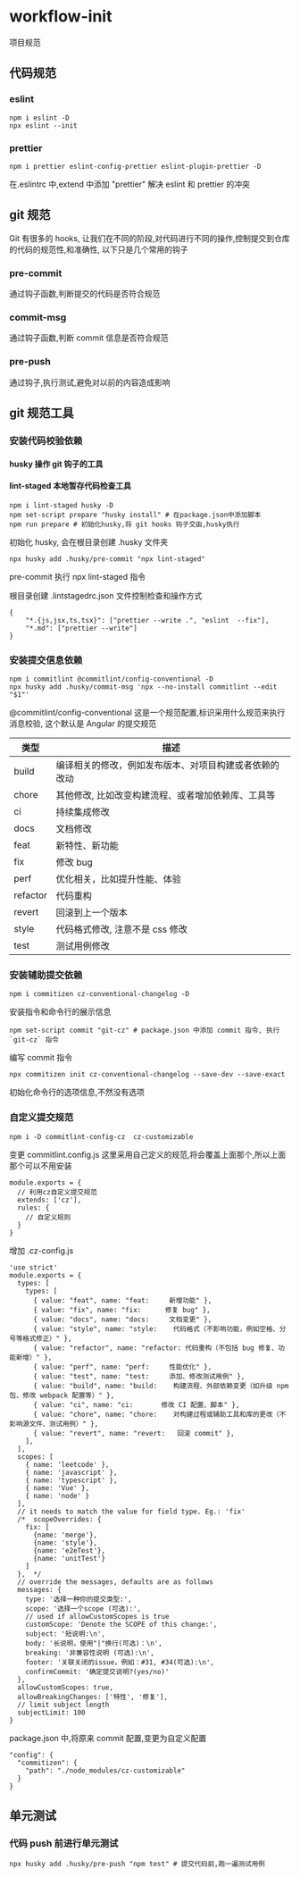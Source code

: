 # workflow-init

项目规范

## 代码规范

### eslint

```
npm i eslint -D
npx eslint --init
```

### prettier

```
npm i prettier eslint-config-prettier eslint-plugin-prettier -D
```

在.eslintrc 中,extend 中添加 "prettier" 解决 eslint 和 prettier 的冲突

## git 规范

Git 有很多的 hooks, 让我们在不同的阶段,对代码进行不同的操作,控制提交到仓库的代码的规范性,和准确性, 以下只是几个常用的钩子

### pre-commit

通过钩子函数,判断提交的代码是否符合规范

### commit-msg

通过钩子函数,判断 commit 信息是否符合规范

### pre-push

通过钩子,执行测试,避免对以前的内容造成影响

## git 规范工具

### 安装代码校验依赖

#### husky 操作 git 钩子的工具

#### lint-staged 本地暂存代码检查工具

```
npm i lint-staged husky -D
npm set-script prepare "husky install" # 在package.json中添加脚本
npm run prepare # 初始化husky,将 git hooks 钩子交由,husky执行
```

初始化 husky, 会在根目录创建 .husky 文件夹

```
npx husky add .husky/pre-commit "npx lint-staged"
```

pre-commit 执行 npx lint-staged 指令

根目录创建 .lintstagedrc.json 文件控制检查和操作方式

```
{
    "*.{js,jsx,ts,tsx}": ["prettier --write .", "eslint  --fix"],
    "*.md": ["prettier --write"]
}
```

### 安装提交信息依赖

```
npm i commitlint @commitlint/config-conventional -D
npx husky add .husky/commit-msg 'npx --no-install commitlint --edit "$1"'
```

@commitlint/config-conventional 这是一个规范配置,标识采用什么规范来执行消息校验, 这个默认是 Angular 的提交规范

| **类型** | **描述**                                               |
| -------- | ------------------------------------------------------ |
| build    | 编译相关的修改，例如发布版本、对项目构建或者依赖的改动 |
| chore    | 其他修改, 比如改变构建流程、或者增加依赖库、工具等     |
| ci       | 持续集成修改                                           |
| docs     | 文档修改                                               |
| feat     | 新特性、新功能                                         |
| fix      | 修改 bug                                               |
| perf     | 优化相关，比如提升性能、体验                           |
| refactor | 代码重构                                               |
| revert   | 回滚到上一个版本                                       |
| style    | 代码格式修改, 注意不是 css 修改                        |
| test     | 测试用例修改                                           |

### 安装辅助提交依赖

```
npm i commitizen cz-conventional-changelog -D
```

安装指令和命令行的展示信息

```
npm set-script commit "git-cz" # package.json 中添加 commit 指令, 执行 `git-cz` 指令
```

编写 commit 指令

```
npx commitizen init cz-conventional-changelog --save-dev --save-exact
```

初始化命令行的选项信息,不然没有选项

### 自定义提交规范

```
npm i -D commitlint-config-cz  cz-customizable
```

变更 commitlint.config.js 这里采用自己定义的规范,将会覆盖上面那个,所以上面那个可以不用安装

```
module.exports = {
  // 利用cz自定义提交规范
  extends: ['cz'],
  rules: {
    // 自定义规则
  }
}
```

增加 .cz-config.js

```
'use strict'
module.exports = {
  types: [
    types: [
      { value: "feat", name: "feat:     新增功能" },
      { value: "fix", name: "fix:      修复 bug" },
      { value: "docs", name: "docs:     文档变更" },
      { value: "style", name: "style:    代码格式（不影响功能，例如空格、分号等格式修正）" },
      { value: "refactor", name: "refactor: 代码重构（不包括 bug 修复、功能新增）" },
      { value: "perf", name: "perf:     性能优化" },
      { value: "test", name: "test:     添加、修改测试用例" },
      { value: "build", name: "build:    构建流程、外部依赖变更（如升级 npm 包、修改 webpack 配置等）" },
      { value: "ci", name: "ci:       修改 CI 配置、脚本" },
      { value: "chore", name: "chore:    对构建过程或辅助工具和库的更改（不影响源文件、测试用例）" },
      { value: "revert", name: "revert:   回滚 commit" },
    ],
  ],
  scopes: [
    { name: 'leetcode' },
    { name: 'javascript' },
    { name: 'typescript' },
    { name: 'Vue' },
    { name: 'node' }
  ],
  // it needs to match the value for field type. Eg.: 'fix'
  /*  scopeOverrides: {
    fix: [
      {name: 'merge'},
      {name: 'style'},
      {name: 'e2eTest'},
      {name: 'unitTest'}
    ]
  },  */
  // override the messages, defaults are as follows
  messages: {
    type: '选择一种你的提交类型:',
    scope: '选择一个scope (可选):',
    // used if allowCustomScopes is true
    customScope: 'Denote the SCOPE of this change:',
    subject: '短说明:\n',
    body: '长说明，使用"|"换行(可选)：\n',
    breaking: '非兼容性说明 (可选):\n',
    footer: '关联关闭的issue，例如：#31, #34(可选):\n',
    confirmCommit: '确定提交说明?(yes/no)'
  },
  allowCustomScopes: true,
  allowBreakingChanges: ['特性', '修复'],
  // limit subject length
  subjectLimit: 100
}
```

package.json 中,将原来 commit 配置,变更为自定义配置

```
"config": {
  "commitizen": {
    "path": "./node_modules/cz-customizable"
  }
}
```

## 单元测试

### 代码 push 前进行单元测试

```
npx husky add .husky/pre-push "npm test" # 提交代码前,跑一遍测试用例
```
